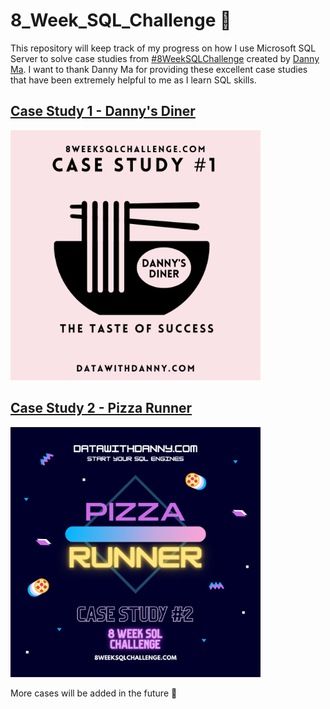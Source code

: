 # 8_Week_SQL_Challenge :muscle:
This repository will keep track of my progress on how I use Microsoft SQL Server to solve case studies from [#8WeekSQLChallenge](https://8weeksqlchallenge.com/) created by [Danny Ma](https://www.datawithdanny.com/).
I want to thank Danny Ma for providing these excellent case studies that have been extremely helpful to me as I learn SQL skills.


## [Case Study 1 - Danny's Diner](https://github.com/Manyu-Ku/8_Week_SQL_Challenge/tree/main/Case_study%231)

<img src="images/c1.png" width="400" />

## [Case Study 2 - Pizza Runner]()

<img src="images/c2.png" width="400" />


More cases will be added in the future :rocket:
